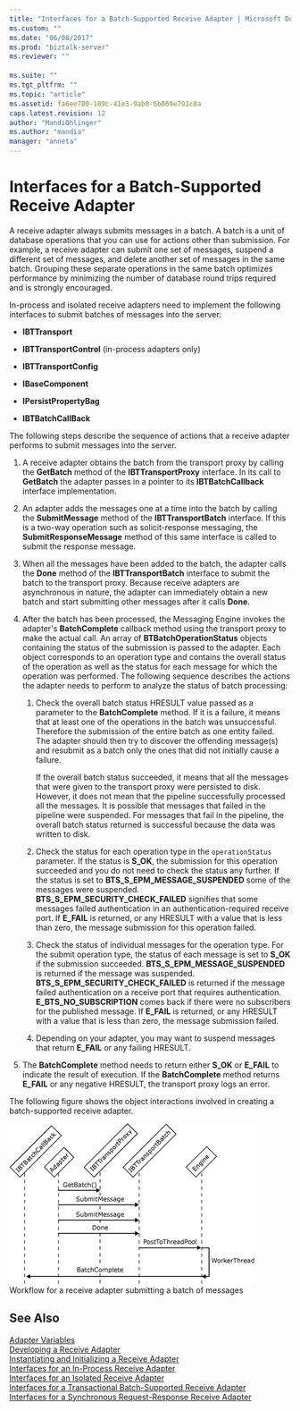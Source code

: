 ```yaml
---
title: "Interfaces for a Batch-Supported Receive Adapter | Microsoft Docs"
ms.custom: ""
ms.date: "06/08/2017"
ms.prod: "biztalk-server"
ms.reviewer: ""

ms.suite: ""
ms.tgt_pltfrm: ""
ms.topic: "article"
ms.assetid: fa6ee780-189c-41e3-9ab0-6b869e791c0a
caps.latest.revision: 12
author: "MandiOhlinger"
ms.author: "mandia"
manager: "anneta"
---
```

# Interfaces for a Batch-Supported Receive Adapter
A receive adapter always submits messages in a batch. A batch is a unit of database operations that you can use for actions other than submission. For example, a receive adapter can submit one set of messages, suspend a different set of messages, and delete another set of messages in the same batch. Grouping these separate operations in the same batch optimizes performance by minimizing the number of database round trips required and is strongly encouraged.  
  
 In-process and isolated receive adapters need to implement the following interfaces to submit batches of messages into the server:  
  
-   **IBTTransport**  
  
-   **IBTTransportControl** (in-process adapters only)  
  
-   **IBTTransportConfig**  
  
-   **IBaseComponent**  
  
-   **IPersistPropertyBag**  
  
-   **IBTBatchCallBack**  
  
 The following steps describe the sequence of actions that a receive adapter performs to submit messages into the server.  
  
1.  A receive adapter obtains the batch from the transport proxy by calling the **GetBatch** method of the **IBTTransportProxy** interface. In its call to **GetBatch** the adapter passes in a pointer to its **IBTBatchCallback** interface implementation.  
  
2.  An adapter adds the messages one at a time into the batch by calling the **SubmitMessage** method of the **IBTTransportBatch** interface. If this is a two-way operation such as solicit-response messaging, the **SubmitResponseMessage** method of this same interface is called to submit the response message.  
  
3.  When all the messages have been added to the batch, the adapter calls the **Done** method of the **IBTTransportBatch** interface to submit the batch to the transport proxy. Because receive adapters are asynchronous in nature, the adapter can immediately obtain a new batch and start submitting other messages after it calls **Done**.  
  
4.  After the batch has been processed, the Messaging Engine invokes the adapter's **BatchComplete** callback method using the transport proxy to make the actual call. An array of **BTBatchOperationStatus** objects containing the status of the submission is passed to the adapter. Each object corresponds to an operation type and contains the overall status of the operation as well as the status for each message for which the operation was performed. The following sequence describes the actions the adapter needs to perform to analyze the status of batch processing:  
  
    1.  Check the overall batch status HRESULT value passed as a parameter to the **BatchComplete** method. If it is a failure, it means that at least one of the operations in the batch was unsuccessful. Therefore the submission of the entire batch as one entity failed. The adapter should then try to discover the offending message(s) and resubmit as a batch only the ones that did not initially cause a failure.  
  
         If the overall batch status succeeded, it means that all the messages that were given to the transport proxy were persisted to disk. However, it does not mean that the pipeline successfully processed all the messages. It is possible that messages that failed in the pipeline were suspended. For messages that fail in the pipeline, the overall batch status returned is successful because the data was written to disk.  
  
    2.  Check the status for each operation type in the `operationStatus` parameter. If the status is **S_OK**, the submission for this operation succeeded and you do not need to check the status any further. If the status is set to **BTS_S_EPM_MESSAGE_SUSPENDED** some of the messages were suspended. **BTS_S_EPM_SECURITY_CHECK_FAILED** signifies that some messages failed authentication in an authentication-required receive port. If **E_FAIL** is returned, or any HRESULT with a value that is less than zero, the message submission for this operation failed.  
  
    3.  Check the status of individual messages for the operation type. For the submit operation type, the status of each message is set to **S_OK** if the submission succeeded. **BTS_S_EPM_MESSAGE_SUSPENDED** is returned if the message was suspended. **BTS_S_EPM_SECURITY_CHECK_FAILED** is returned if the message failed authentication on a receive port that requires authentication. **E_BTS_NO_SUBSCRIPTION** comes back if there were no subscribers for the published message. If **E_FAIL** is returned, or any HRESULT with a value that is less than zero, the message submission failed.  
  
    4.  Depending on your adapter, you may want to suspend messages that return **E_FAIL** or any failing HRESULT.  
  
5.  The **BatchComplete** method needs to return either **S_OK** or **E_FAIL** to indicate the result of execution. If the **BatchComplete** method returns **E_FAIL** or any negative HRESULT, the transport proxy logs an error.  
  
 The following figure shows the object interactions involved in creating a batch-supported receive adapter.  
  
 ![](../core/media/ebiz-sdk-devadapter1.gif "ebiz_sdk_devadapter1")  
Workflow for a receive adapter submitting a batch of messages  
  
## See Also  
 [Adapter Variables](../core/adapter-variables.md)   
 [Developing a Receive Adapter](../core/developing-a-receive-adapter.md)   
 [Instantiating and Initializing a Receive Adapter](../core/instantiating-and-initializing-a-receive-adapter.md)   
 [Interfaces for an In-Process Receive Adapter](../core/interfaces-for-an-in-process-receive-adapter.md)   
 [Interfaces for an Isolated Receive Adapter](../core/interfaces-for-an-isolated-receive-adapter.md)   
 [Interfaces for a Transactional Batch-Supported Receive Adapter](../core/interfaces-for-a-transactional-batch-supported-receive-adapter.md)   
 [Interfaces for a Synchronous Request-Response Receive Adapter](../core/interfaces-for-a-synchronous-request-response-receive-adapter.md)